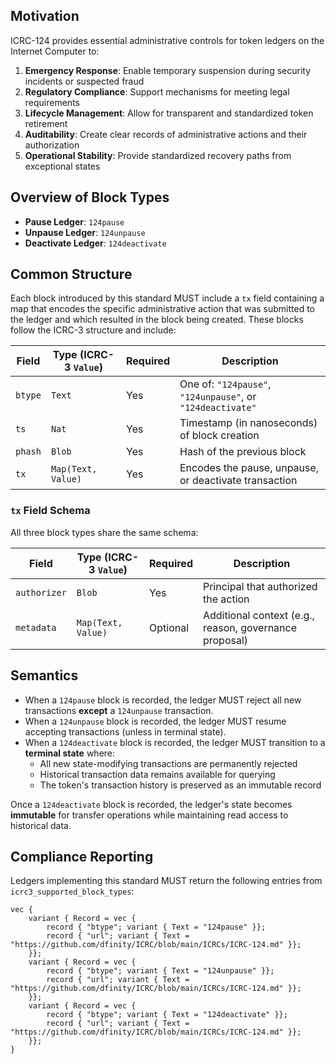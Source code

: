 ## Motivation

ICRC-124 provides essential administrative controls for token ledgers on the Internet Computer to:

1. **Emergency Response**: Enable temporary suspension during security incidents or suspected fraud
2. **Regulatory Compliance**: Support mechanisms for meeting legal requirements
3. **Lifecycle Management**: Allow for transparent and standardized token retirement
4. **Auditability**: Create clear records of administrative actions and their authorization
5. **Operational Stability**: Provide standardized recovery paths from exceptional states


## Overview of Block Types

- **Pause Ledger**: `124pause`
- **Unpause Ledger**: `124unpause`
- **Deactivate Ledger**: `124deactivate`

## Common Structure

Each block introduced by this standard MUST include a `tx` field containing a map that encodes the specific administrative action that was submitted to the ledger and which resulted in the block being created. These blocks follow the ICRC-3 structure and include:

| Field    | Type (ICRC-3 `Value`) | Required | Description |
|----------|------------------------|----------|-------------|
| `btype`  | `Text`                 | Yes      | One of: `"124pause"`, `"124unpause"`, or `"124deactivate"` |
| `ts`     | `Nat`                  | Yes      | Timestamp (in nanoseconds) of block creation |
| `phash`  | `Blob`                 | Yes      | Hash of the previous block |
| `tx`     | `Map(Text, Value)`     | Yes      | Encodes the pause, unpause, or deactivate transaction |

### `tx` Field Schema

All three block types share the same schema:

| Field        | Type (ICRC-3 `Value`) | Required | Description |
|--------------|------------------------|----------|-------------|
| `authorizer` | `Blob`                 | Yes      | Principal that authorized the action |
| `metadata`   | `Map(Text, Value)`     | Optional | Additional context (e.g., reason, governance proposal) |

## Semantics
- When a `124pause` block is recorded, the ledger MUST reject all new transactions **except** a `124unpause` transaction.
- When a `124unpause` block is recorded, the ledger MUST resume accepting transactions (unless in terminal state).
- When a `124deactivate` block is recorded, the ledger MUST transition to a **terminal state** where:
  - All new state-modifying transactions are permanently rejected
  - Historical transaction data remains available for querying
  - The token's transaction history is preserved as an immutable record

Once a `124deactivate` block is recorded, the ledger's state becomes **immutable** for transfer operations while maintaining read access to historical data.


## Compliance Reporting

Ledgers implementing this standard MUST return the following entries from `icrc3_supported_block_types`:

```motoko
vec {
    variant { Record = vec {
        record { "btype"; variant { Text = "124pause" }};
        record { "url"; variant { Text = "https://github.com/dfinity/ICRC/blob/main/ICRCs/ICRC-124.md" }};
    }};
    variant { Record = vec {
        record { "btype"; variant { Text = "124unpause" }};
        record { "url"; variant { Text = "https://github.com/dfinity/ICRC/blob/main/ICRCs/ICRC-124.md" }};
    }};
    variant { Record = vec {
        record { "btype"; variant { Text = "124deactivate" }};
        record { "url"; variant { Text = "https://github.com/dfinity/ICRC/blob/main/ICRCs/ICRC-124.md" }};
    }};
}
